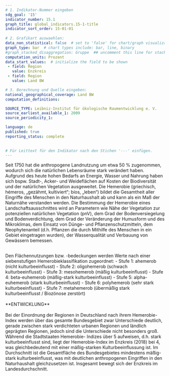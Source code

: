 ```yaml
---
# 1. Indikator-Nummer eingeben 
sdg_goal: '15'
indicator_number: 15.1
graph_title: global_indicators.15-1-title
indicator_sort_order: 15-01-01
 
# 2. Grafikart auswaehlen: 
data_non_statistical: false  # set to 'false' for chart/graph visualization 
graph_type: bar  # chart types include: bar, line, binary 
#graph_stacked_disaggregation: Gruppe  ## uncomment this line for stacked bars. eplace 'Geschlecht' with the field of aggregation. 
computation_units: Prozent 
data_start_values:  # initialize the field to be shown  
 - field: Region 
   value: Enzkreis
 - field: Region 
   value: Land BW

# 3. Berechnung und Quelle eingeben: 
national_geographical_coverage: Land BW
computation_definitions: 

SOURCE_TYPE: Leibniz-Institut für ökologische Raumentwicklung e. V.
source_earliest_available_1: 2009
source_periodicity_1: 

language: de   
published: true 
reporting_status: complete
 
 
# Für Leittext für den Indikator nach den Stichen '---' einfügen. 
---
```

Seit 1750 hat die anthropogene Landnutzung um etwa 50 % zugenommen, wodurch sich die natürlichen Lebensräume stark verändert haben. Aufgrund des heute hohen Bedarfs an Energie, Wasser und Nahrung haben sich bspw. Stadt-, Acker- und Weideflächen auf Kosten der Biodiversität und der natürlichen Vegetation ausgeweitet. Die Hemerobie (griechisch, hémeros, „gezähmt, kultiviert“; bíos, „leben“) bildet die Gesamtheit aller Eingriffe des Menschen in den Naturhaushalt ab und kann als ein Maß der Naturnähe verstanden werden. Die Bestimmung der Hemerobie eines Landschaftsausschnittes wird an Parametern wie Nähe der Vegetation zur potenziellen natürlichen Vegetation (pnV), dem Grad der Bodenversiegelung und Bodenverdichtung, dem Grad der Veränderung der Humusform und des Mikroklimas, dem Einsatz von Dünge- und Pflanzenschutzmitteln, dem Neophytenanteil (d.h. Pflanzen die durch Mithilfe des Menschen in ein Gebiet eingetragen wurden), der Wasserqualität und Verbauung von Gewässern bemessen. <br>
<br>
<div> Den Flächennutzungen bzw. -bedeckungen werden Werte nach einer siebenstufigen Hemerobieklassifikation zugeordnet: 
- Stufe 1: ahemerob (nicht kulturbeeinflusst)  
- Stufe 2: oligohemerob (schwach kulturbeeinflusst)  
- Stufe 3: mesohemerob (mäßig kulturbeeinflusst)  
- Stufe 4: beta-euhemerob (mäßig-stark kulturbeeinflusst)  
- Stufe 5: alpha-euhemerob (stark kulturbeeinflusst)
- Stufe 6: polyhemerob (sehr stark kulturbeeinflusst)  
- Stufe 7: metahemerob (übermäßig stark kulturbeeinflusst / Biozönose zerstört)</div> 
<br>
**ENTWICKLUNG** <br>
<br>
Bei der Einordnung der Regionen in Deutschland nach ihrem Hemerobie- Index werden über das gesamte Bundesgebiet zwar Unterschiede deutlich, gerade zwischen stark verdichteten urbanen Regionen und ländlich geprägten Regionen, jedoch sind die Unterschiede nicht besonders groß. Während die Stadtstaaten Hemerobie- Indizes über 5 aufweisen, d.h. stark kulturbeeinflusst sind, liegt der Hemerobie-Index im Enzkreis (2018) bei 4, was gleichbedeutend mit einer mäßig-starken Kulturbeeinflussung ist. Im Durchschnitt ist die Gesamtfläche des Bundesgebietes mindestens mäßig-stark kulturbeeinflusst, was mit deutlichen anthropogenen Eingriffen in den Naturhaushalt gleichzusetzen ist. Insgesamt bewegt sich der Enzkreis im Landesdurchschnitt.
